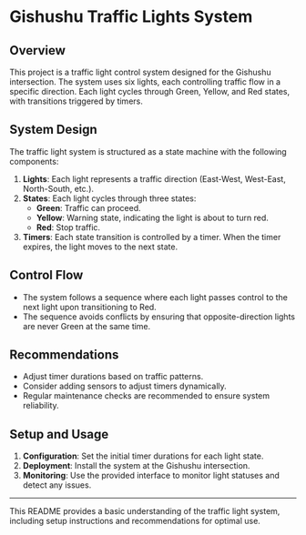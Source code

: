 # Gishushu Traffic Lights System

## Overview

This project is a traffic light control system designed for the Gishushu intersection. The system uses six lights, each controlling traffic flow in a specific direction. Each light cycles through Green, Yellow, and Red states, with transitions triggered by timers.

## System Design

The traffic light system is structured as a state machine with the following components:

1. **Lights**: Each light represents a traffic direction (East-West, West-East, North-South, etc.).
2. **States**: Each light cycles through three states:
   - **Green**: Traffic can proceed.
   - **Yellow**: Warning state, indicating the light is about to turn red.
   - **Red**: Stop traffic.
3. **Timers**: Each state transition is controlled by a timer. When the timer expires, the light moves to the next state.

## Control Flow

- The system follows a sequence where each light passes control to the next light upon transitioning to Red.
- The sequence avoids conflicts by ensuring that opposite-direction lights are never Green at the same time.

## Recommendations

- Adjust timer durations based on traffic patterns.
- Consider adding sensors to adjust timers dynamically.
- Regular maintenance checks are recommended to ensure system reliability.

## Setup and Usage

1. **Configuration**: Set the initial timer durations for each light state.
2. **Deployment**: Install the system at the Gishushu intersection.
3. **Monitoring**: Use the provided interface to monitor light statuses and detect any issues.

---

This README provides a basic understanding of the traffic light system, including setup instructions and recommendations for optimal use.
